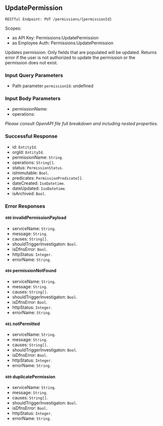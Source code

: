 
## UpdatePermission
`RESTful Endpoint: PUT /permissions/{permissionId}`

Scopes:
 * as API Key: Permissions:UpdatePermission
 * as Employee Auth: Permissions:UpdatePermission

Updates permission. Only fields that are populated will be updated. Returns error if the user is not authorized to update the permission or the permission does not exist.
### Input Query Parameters
* Path parameter `permissionId`: undefined
### Input Body Parameters
* permissionName: 
* operations: 

_Please consult OpenAPI file full breakdown and including nested properties._
### Successful Response
* id: `EntityId`. 
* orgId: `EntityId`. 
* permissionName: `String`. 
* operations: `String[]`. 
* status: `PermissionStatus`. 
* isImmutable: `Bool`. 
* predicates: `PermissionPredicate[]`. 
* dateCreated: `IsoDatetime`. 
* dateUpdated: `IsoDatetime`. 
* isArchived: `Bool`.
### Error Responses
#### `400` **invalidPermissionPayload** 

* serviceName: `String`. 
* message: `String`. 
* causes: `String[]`. 
* shouldTriggerInvestigaton: `Bool`. 
* isDfnsError: `Bool`. 
* httpStatus: `Integer`. 
* errorName: `String`. 

#### `404` **permissionNotFound** 

* serviceName: `String`. 
* message: `String`. 
* causes: `String[]`. 
* shouldTriggerInvestigaton: `Bool`. 
* isDfnsError: `Bool`. 
* httpStatus: `Integer`. 
* errorName: `String`. 

#### `401` **notPermitted** 

* serviceName: `String`. 
* message: `String`. 
* causes: `String[]`. 
* shouldTriggerInvestigaton: `Bool`. 
* isDfnsError: `Bool`. 
* httpStatus: `Integer`. 
* errorName: `String`. 

#### `409` **duplicatePermission** 

* serviceName: `String`. 
* message: `String`. 
* causes: `String[]`. 
* shouldTriggerInvestigaton: `Bool`. 
* isDfnsError: `Bool`. 
* httpStatus: `Integer`. 
* errorName: `String`.


